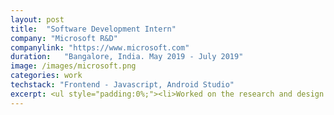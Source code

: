 ```yaml
---
layout: post
title:  "Software Development Intern"
company: "Microsoft R&D"
companylink: "https://www.microsoft.com"
duration:   "Bangalore, India. May 2019 - July 2019"
image: /images/microsoft.png
categories: work
techstack: "Frontend - Javascript, Android Studio"
excerpt: <ul style="padding:0%;"><li>Worked on the research and design of customizable file upload features for MS Teams, one of the top-10 customer asks for the Teams Android Mobile client.</li><li>Implemented the upload functionality for Channels and OneDrive as well as options for folder creation, navigation and view updation by integrating REST APIs.</li><li>Modified file list caching to reduce the number of network calls and added real-time notifications to display the file upload progress.</li></ul> 
---
```

